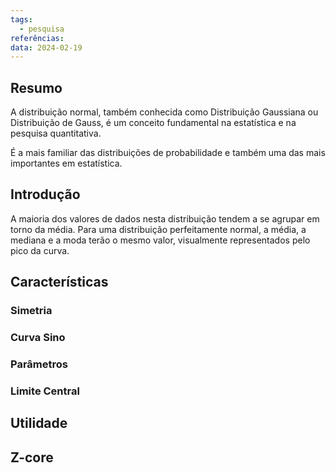 ```yaml
---
tags:
  - pesquisa
referências: 
data: 2024-02-19
---
```

## Resumo

A distribuição normal, também conhecida como Distribuição Gaussiana ou Distribuição de Gauss, é um conceito fundamental na estatística e na pesquisa quantitativa.

É a mais familiar das distribuições de probabilidade e também uma das mais importantes em estatística.
## Introdução

A maioria dos valores de dados nesta distribuição tendem a se agrupar em torno da média. Para uma distribuição perfeitamente normal, a média, a mediana e a moda terão o mesmo valor, visualmente representados pelo pico da curva.

## Características

### Simetria

### Curva Sino

### Parâmetros

### Limite Central


## Utilidade

## Z-core